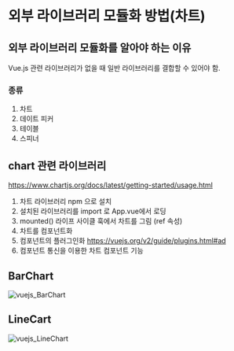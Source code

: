 # 외부 라이브러리 모듈화 방법(차트)

## 외부 라이브러리 모듈화를 알아야 하는 이유  
Vue.js 관련 라이브러리가 없을 때 일반 라이브러리를 결합할 수 있어야 함.

### 종류

1. 차트
2. 데이트 피커
3. 테이블
4. 스피너

## chart 관련 라이브러리 
https://www.chartjs.org/docs/latest/getting-started/usage.html

1. 차트 라이브러리 npm 으로 설치
2. 설치된 라이브러리를 import 로 App.vue에서 로딩
3. mounted() 라이프 사이클 훅에서 차트를 그림 (ref 속성)
4. 차트를 컴포넌트화
5. 컴포넌트의 플러그인화
   https://vuejs.org/v2/guide/plugins.html#ad
6. 컴포넌트 통신을 이용한 차트 컴포넌트 기능

## BarChart
![vuejs_BarChart](https://user-images.githubusercontent.com/42309919/104310496-29461680-5517-11eb-92f9-fd65315e0917.PNG)

## LineCart 
![vuejs_LineChart](https://user-images.githubusercontent.com/42309919/104310500-2b0fda00-5517-11eb-9dd0-36be41358ef6.PNG)
